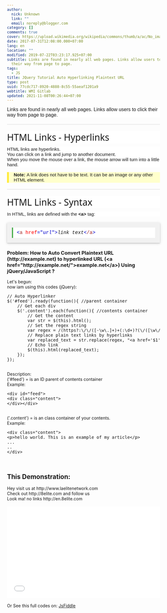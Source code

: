 ```yaml
---
author:
  nick: Unknown
  link: ""
  email: noreply@blogger.com
category: []
comments: true
cover: https://upload.wikimedia.org/wikipedia/commons/thumb/a/ac/No_image_available.svg/2048px-No_image_available.svg.png
date: 2017-07-31T12:08:00.000+07:00
lang: en
location: ""
modified: 2019-07-22T03:23:17.925+07:00
subtitle: Links are found in nearly all web pages. Links allow users to click
  their way from page to page.
tags:
  - JS
title: JQuery Tutorial Auto Hyperlinking Plaintext URL
type: post
uuid: 77cdc717-8920-4888-8c55-55aeaf1201a9
webtitle: WMI Gitlab
updated: 2021-11-08T00:26:44+07:00
---
```


<div class="intro" style="background-color: white; box-sizing: inherit; font-family: Verdana, sans-serif; font-size: 16px;">Links are found in nearly all web pages. Links allow users to click their way from page to page.</div><hr style="background-color: white; border-bottom: 0px; border-image: initial; border-left: 0px; border-right: 0px; border-top-color: rgb(238, 238, 238); border-top-style: solid; box-sizing: content-box; font-family: Verdana, sans-serif; font-size: 15px; height: 0px; margin: 20px 0px; overflow: visible;"><h2 style="background-color: white; box-sizing: inherit; font-family: &quot;Segoe UI&quot;, Arial, sans-serif; font-size: 30px; font-weight: 400; margin: 10px 0px;">HTML Links - Hyperlinks</h2><div style="background-color: white; box-sizing: inherit; font-family: Verdana, sans-serif; font-size: 15px;">HTML links are hyperlinks.</div><div style="background-color: white; box-sizing: inherit; font-family: Verdana, sans-serif; font-size: 15px;">You can click on a link and jump to another document.</div><div style="background-color: white; box-sizing: inherit; font-family: Verdana, sans-serif; font-size: 15px;">When you move the mouse over a link, the mouse arrow will turn into a little hand.</div><div class="w3-panel w3-note" style="background-color: #ffffcc; border-left: 6px solid rgb(255, 235, 59); box-sizing: inherit; font-family: Verdana, sans-serif; font-size: 15px; margin-bottom: 16px; margin-top: 16px; padding: 0.01em 16px;"><div style="box-sizing: inherit;"><strong style="box-sizing: inherit;">Note:</strong>&nbsp;A link does not have to be text. It can be an image or any other HTML element.</div></div><hr style="background-color: white; border-bottom: 0px; border-image: initial; border-left: 0px; border-right: 0px; border-top-color: rgb(238, 238, 238); border-top-style: solid; box-sizing: content-box; font-family: Verdana, sans-serif; font-size: 15px; height: 0px; margin: 20px 0px; overflow: visible;"><h2 style="background-color: white; box-sizing: inherit; font-family: &quot;Segoe UI&quot;, Arial, sans-serif; font-size: 30px; font-weight: 400; margin: 10px 0px;">HTML Links - Syntax</h2><div style="background-color: white; box-sizing: inherit; font-family: Verdana, sans-serif; font-size: 15px;">In HTML, links are defined with the&nbsp;<strong style="box-sizing: inherit;">&lt;a&gt;</strong>&nbsp;tag:</div><div class="w3-example" style="background-color: #f1f1f1; box-shadow: rgba(0, 0, 0, 0.16) 0px 2px 4px 0px, rgba(0, 0, 0, 0.12) 0px 2px 10px 0px !important; box-sizing: inherit; font-family: Verdana, sans-serif; font-size: 15px; margin: 20px 0px; padding: 0.01em 16px;"><div class="w3-code notranslate htmlHigh" style="background-color: white; border-left: 4px solid rgb(76, 175, 80); box-sizing: inherit; font-family: Consolas, &quot;courier new&quot;; font-size: 16px; margin-bottom: 16px !important; margin-top: 16px !important; padding: 8px 12px; width: auto; word-wrap: break-word;"><span style="box-sizing: inherit; color: brown;"><span style="box-sizing: inherit; color: mediumblue;">&lt;</span>a<span style="box-sizing: inherit; color: red;">&nbsp;href<span style="box-sizing: inherit; color: mediumblue;">="<i style="box-sizing: inherit;">url</i>"</span></span><span style="box-sizing: inherit; color: mediumblue;">&gt;</span></span><i style="box-sizing: inherit;">link text</i><span style="box-sizing: inherit; color: brown;"><span style="box-sizing: inherit; color: mediumblue;">&lt;</span>/a<span style="box-sizing: inherit; color: mediumblue;">&gt;</span></span></div></div><h3><b>Problem: How to Auto Convert Plaintext URL (http://example.net) to hyperlinked URL (&lt;a href="http://example.net/"&gt;example.net&lt;/a&gt;) Using jQuery/JavaScript ?</b></h3>Let's begun:<br>now iam using this codes (jQuery):<br><pre>// Auto Hyperlinker<br>$('#feed').ready(function(){ //parent container<br>    // Get each div<br>    $('.content').each(function(){ //contents container<br>        // Get the content<br>        var str = $(this).html();<br>        // Set the regex string<br>        var regex = /(https?:\/\/([-\w\.]+)+(:\d+)?(\/([\w\/_\.]*(\?\S+)?)?)?)/ig<br>        // Replace plain text links by hyperlinks<br>        var replaced_text = str.replace(regex, "&lt;a href='$1' target='_blank'&gt;$1&lt;/a&gt;");<br>        // Echo link<br>        $(this).html(replaced_text);<br>    });<br>});<br></pre><br>Description:<br>('#feed') = is an ID parent of contents container<br>Example:<br><pre>&lt;div id="feed"&gt;<br>&lt;div class="content"&gt;<br>&lt;/div&gt;&lt;/div&gt;</pre><br>('.content') = is an class container of your contents.<br>Example:<br><pre>&lt;div class="content"&gt;<br>&lt;p&gt;hello world. This is an example of my article&lt;/p&gt;<br>...<br>..<br>&lt;/div&gt;</pre><br><h2>This Demonstration:</h2><div id="demoku"><div id="#feed"><div class="content">Hey visit us at http://www.laelitenetwork.com</div><div class="content">Check out http://8elite.com and follow us</div><div class="nolink">Look ma! no links http://en.8elite.com</div></div><script>// Check the main container is ready $('#feed').ready(function(){     // Get each div     $('.content').each(function(){         // Get the content         var str = $(this).html();         // Set the regex string         var regex = /(https?:\/\/([-\w\.]+)+(:\d+)?(\/([\w\/_\.]*(\?\S+)?)?)?)/ig         // Replace plain text links by hyperlinks         var replaced_text = str.replace(regex, "<a href='$1' target='_blank'>$1</a>");         // Echo link         $(this).html(replaced_text);     }); }); </script></div><br><iframe width="100%" scrolling="yes" height="300" src="//jsfiddle.net/dimaslanjaka/x1t2ett9/embedded/js,html,css,result/" allowfullscreen="allowfullscreen" frameborder="0"></iframe><br><br>Or See this full codes on: <a href="https://jsfiddle.net/dimaslanjaka/x1t2ett9/" rel="noopener noreferer nofollow">JsFiddle</a><script>document.querySelectorAll("pre,code");
  pretext.forEach(function (el) {
    el.classList.toggle("notranslate", true);
  });</script>